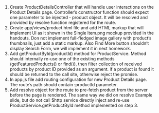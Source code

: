 1. Create ProductDetailsController that will handle user interactions on the Product Details page. Controller’s constructor
function should expect one parameter to be injected - product object. It will be resolved and provided by resolve function
registered for the route.
2. Create app/views/product.html file and add HTML markup that will implement UI as it shown in the Single Item.png
mockup provided in the handouts. Don not implement full-fledged image gallery with product’s thumbnails, just add a static
markup. Also Find More button shouldn’t display Search Form, we will implement it in next homework.
3. Add getProductById(productId) method for ProductService. Method should internally re-use one of the existing
methods (getFeaturedProducts() or find()), then filter collection of received products by product ID provided as an
argument. If a product is found it should be returned to the call site, otherwise reject the promise.
4. In app.js file add routing configuration for new Product Details page. The route’s path should contain :productId
parameter.
5. Add resolve object for the route to pre-fetch product from the server before the page is rendered. The same way we did on
resolve Example slide, but do not call $http service directly inject and re-use ProductService.getProductById method
implemented on step 3.